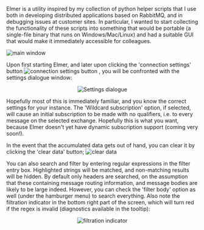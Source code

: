 Elmer is a utility inspired by my collection of python helper scripts that I use both in developing distributed applications based on RabbitMQ, and in debugging issues at customer sites. In particular, I wanted to start collecting the functionality of these scripts into something that would be portable (a single-file binary that runs on Windows/Mac/Linux) and had a suitable GUI that would make it immediately accessible for colleagues.

![main window](https://github.com/user-attachments/assets/fae074ab-c3d2-4bb9-bdcf-5ffd838f07fa)

Upon first starting Elmer, and later upon clicking the 'connection settings' button ![connection settings button](https://github.com/user-attachments/assets/e6eb92fe-b205-428e-a0ea-92e4dd12c782)
, you will be confronted with the settings dialogue window:

<p align="center">
 <img src=https://github.com/user-attachments/assets/804954c9-a5d5-4f69-97f8-531bada6cf4a alt="Settings dialogue"/>
</p>
Hopefully most of this is immediately familiar, and you know the correct settings for your instance.
The 'Wildcard subscription' option, if selected, will cause an initial subscription to be made with no qualifiers, i.e. to every message on the selected exchange. Hopefully this is what you want, because Elmer doesn't yet have dynamic subscription support (coming very soon!).

In the event that the accumulated data gets out of hand, you can clear it by clicking the 'clear data' button; ![clear data](https://github.com/user-attachments/assets/f02e8441-42f6-4f64-bb2a-ffdf855c6e04)

You can also search and filter by entering regular expressions in the filter entry box. Highlighted strings will be matched, and non-matching results will be hidden. By default only headers are searched, on the assumption that these containing message routing information, and message bodies are likely to be large indeed. However, you can check the 'filter body' option as well (under the hamburger menu) to search everything. Also note the filtration indicator in the bottom right part of the screen, which will turn red if the regex is invalid (diagnostics available in the tooltip):

<p align="center">
  <img src=https://github.com/user-attachments/assets/c444d88b-6ff1-444a-83ff-2d528c014b2a alt="filtration indicator" />
</p>


